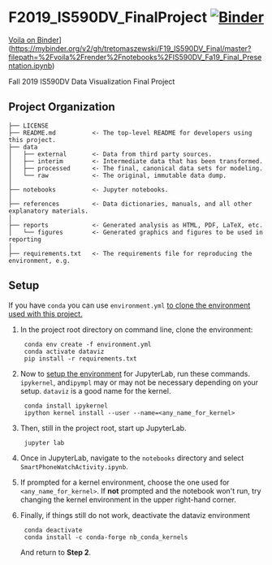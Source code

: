 F2019_IS590DV_FinalProject [![Binder](https://mybinder.org/badge_logo.svg)](https://mybinder.org/v2/gh/tretomaszewski/F19_IS590DV_Final/master?filepath=notebooks%2FIS590DV_Fa19_Final_Presentation.ipynb) 
==============================

[Voila on Binder](https://mybinder.org/badge_logo.svg)](https://mybinder.org/v2/gh/tretomaszewski/F19_IS590DV_Final/master?filepath=%2Fvoila%2Frender%2Fnotebooks%2FIS590DV_Fa19_Final_Presentation.ipynb)

Fall 2019 IS590DV Data Visualization Final Project

Project Organization
------------

    ├── LICENSE
    ├── README.md          <- The top-level README for developers using this project.
    ├── data
    │   ├── external       <- Data from third party sources.
    │   ├── interim        <- Intermediate data that has been transformed.
    │   ├── processed      <- The final, canonical data sets for modeling.
    │   └── raw            <- The original, immutable data dump.
    │
    ├── notebooks          <- Jupyter notebooks.
    │
    ├── references         <- Data dictionaries, manuals, and all other explanatory materials.
    │
    ├── reports            <- Generated analysis as HTML, PDF, LaTeX, etc.
    │   └── figures        <- Generated graphics and figures to be used in reporting
    │
    ├── requirements.txt   <- The requirements file for reproducing the environment, e.g.


Setup
-----

If you have `conda` you can use `environment.yml` [to clone the environment used with this project.](https://docs.conda.io/projects/conda/en/latest/user-guide/tasks/manage-environments.html#creating-an-environment-from-an-environment-yml-file)

1. In the project root directory on command line, clone the environment:

        conda env create -f environment.yml
        conda activate dataviz
        pip install -r requirements.txt

2. Now to [setup the environment](https://stackoverflow.com/questions/53004311/how-to-add-conda-environment-to-jupyter-lab) for JupyterLab, run these commands.
    `ipykernel`, and`ipympl` may or may not be necessary depending on your setup. `dataviz` is a good name for the kernel.

        conda install ipykernel
        ipython kernel install --user --name=<any_name_for_kernel>

3. Then, still in the project root, start up JupyterLab.

        jupyter lab

4. Once in JupyterLab, navigate to the `notebooks` directory and select `SmartPhoneWatchActivity.ipynb`.

5. If prompted for a kernel environment, choose the one used for `<any_name_for_kernel>`.
    If **not** prompted and the notebook won't run, try changing the kernel environment in the upper right-hand corner.

6. Finally, if things still do not work, deactivate the dataviz environment

        conda deactivate
        conda install -c conda-forge nb_conda_kernels

    And return to **Step 2**.

